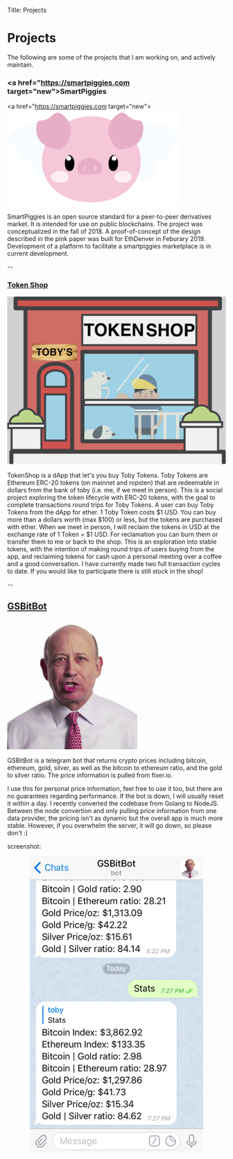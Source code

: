 Title: Projects

# Projects

The following are some of the projects that I am working on, and actively maintain.

### <a href="https://smartpiggies.com target="new">SmartPiggies</a>

<a href="https://smartpiggies.com target="new">
<img src="../assets/_piggieface_01.png" alt="smartpiggies logo" width="400">
</a>

SmartPiggies is an open source standard for a peer-to-peer derivatives market. It is intended for use on public blockchains. The project was conceptualized in the fall of 2018. A proof-of-concept of the design described in the pink paper was built for EthDenver in Feburary 2019. Development of a platform to facilitate a smartpiggies marketplace is in current development.

--

### <a href="https://tokenshop.tobyjaguar.com" target="new">Token Shop</a>

<a href="https://tokenshop.tobyjaguar.com" target="new">
<img src="../assets/_Shop.jpg" alt="token shop logo" width="600">
</a>

TokenShop is a dApp that let's you buy Toby Tokens. Toby Tokens are Ethereum ERC-20 tokens (on mainnet and ropsten) that are redeemable in dollars from the bank of toby (i.e. me, if we meet in person). This is a social project exploring the token lifecycle with ERC-20 tokens, with the goal to complete transactions round trips for Toby Tokens. A user can buy Toby Tokens from the dApp for ether. 1 Toby Token costs $1 USD. You can buy more than a dollars worth (max $100) or less, but the tokens are purchased with ether. When we meet in person, I will reclaim the tokens in USD at the exchange rate of 1 Token = $1 USD. For reclamation you can burn them or transfer them to me or back to the shop. This is an exploration into stable tokens, with the intention of making round trips of users buying from the app, and reclaiming tokens for cash upon a personal meeting over a coffee and a good conversation. I have currently made two full transaction cycles to date. If you would like to participate there is still stock in the shop!

--

## <a href="https://telegram.me/gsbitbot" target="new">GSBitBot</a>
<a href="https://telegram.me/gsbitbot" target="new">
<img src="../assets/_gsbitbot.jpg" alt="bitbot logo" width="300">
</a>

GSBitBot is a telegram bot that returns crypto prices including bitcoin, ethereum, gold, silver, as well as the bitcoin to ethereum ratio, and the gold to silver ratio. The price information is pulled from fixer.io.

I use this for personal price information, feel free to use it too, but there are no guarantees regarding performance. If the bot is down, I will usually reset it within a day. I recently converted the codebase from Golang to NodeJS. Between the node convertion and only pulling price information from one data provider, the pricing isn't as dynamic but the overall app is much more stable. However, if you overwhelm the server, it will go down, so please don't :)

screenshot:

<center><img src=../assets/_bitbot_shot.jpg alt="gsbitbot screen shot" width="400"></center>
